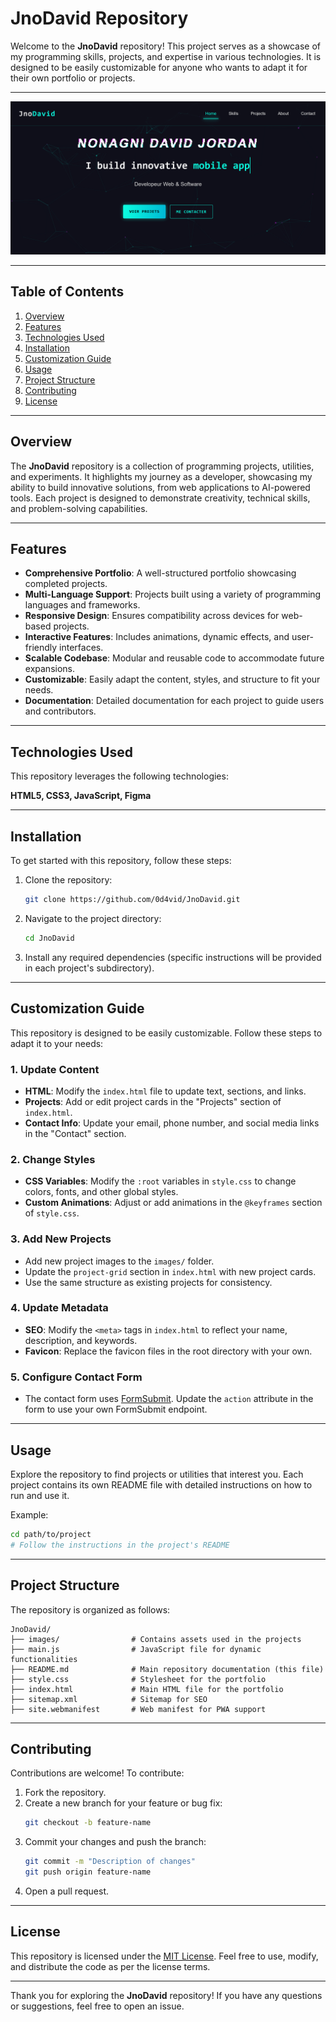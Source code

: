 # JnoDavid Repository

Welcome to the **JnoDavid** repository! This project serves as a showcase of my programming skills, projects, and expertise in various technologies. It is designed to be easily customizable for anyone who wants to adapt it for their own portfolio or projects.

---

![Preview](images/portfolio.png)

---

## Table of Contents
1. [Overview](#overview)
2. [Features](#features)
3. [Technologies Used](#technologies-used)
4. [Installation](#installation)
5. [Customization Guide](#customization-guide)
6. [Usage](#usage)
7. [Project Structure](#project-structure)
8. [Contributing](#contributing)
9. [License](#license)

---

## Overview

The **JnoDavid** repository is a collection of programming projects, utilities, and experiments. It highlights my journey as a developer, showcasing my ability to build innovative solutions, from web applications to AI-powered tools. Each project is designed to demonstrate creativity, technical skills, and problem-solving capabilities.

---

## Features

- **Comprehensive Portfolio**: A well-structured portfolio showcasing completed projects.
- **Multi-Language Support**: Projects built using a variety of programming languages and frameworks.
- **Responsive Design**: Ensures compatibility across devices for web-based projects.
- **Interactive Features**: Includes animations, dynamic effects, and user-friendly interfaces.
- **Scalable Codebase**: Modular and reusable code to accommodate future expansions.
- **Customizable**: Easily adapt the content, styles, and structure to fit your needs.
- **Documentation**: Detailed documentation for each project to guide users and contributors.

---

## Technologies Used

This repository leverages the following technologies:

**HTML5, CSS3, JavaScript, Figma**


---

## Installation

To get started with this repository, follow these steps:

1. Clone the repository:
    ```bash
    git clone https://github.com/0d4vid/JnoDavid.git
    ```
2. Navigate to the project directory:
    ```bash
    cd JnoDavid
    ```
3. Install any required dependencies (specific instructions will be provided in each project's subdirectory).

---

## Customization Guide

This repository is designed to be easily customizable. Follow these steps to adapt it to your needs:

### 1. Update Content
- **HTML**: Modify the `index.html` file to update text, sections, and links.
- **Projects**: Add or edit project cards in the "Projects" section of `index.html`.
- **Contact Info**: Update your email, phone number, and social media links in the "Contact" section.

### 2. Change Styles
- **CSS Variables**: Modify the `:root` variables in `style.css` to change colors, fonts, and other global styles.
- **Custom Animations**: Adjust or add animations in the `@keyframes` section of `style.css`.

### 3. Add New Projects
- Add new project images to the `images/` folder.
- Update the `project-grid` section in `index.html` with new project cards.
- Use the same structure as existing projects for consistency.

### 4. Update Metadata
- **SEO**: Modify the `<meta>` tags in `index.html` to reflect your name, description, and keywords.
- **Favicon**: Replace the favicon files in the root directory with your own.

### 5. Configure Contact Form
- The contact form uses [FormSubmit](https://formsubmit.co). Update the `action` attribute in the form to use your own FormSubmit endpoint.

---

## Usage

Explore the repository to find projects or utilities that interest you. Each project contains its own README file with detailed instructions on how to run and use it.

Example:
```bash
cd path/to/project
# Follow the instructions in the project's README
```

---

## Project Structure

The repository is organized as follows:

```
JnoDavid/
├── images/                # Contains assets used in the projects
├── main.js                # JavaScript file for dynamic functionalities
├── README.md              # Main repository documentation (this file)
├── style.css              # Stylesheet for the portfolio
├── index.html             # Main HTML file for the portfolio
├── sitemap.xml            # Sitemap for SEO
├── site.webmanifest       # Web manifest for PWA support
```

---

## Contributing

Contributions are welcome! To contribute:

1. Fork the repository.
2. Create a new branch for your feature or bug fix:
    ```bash
    git checkout -b feature-name
    ```
3. Commit your changes and push the branch:
    ```bash
    git commit -m "Description of changes"
    git push origin feature-name
    ```
4. Open a pull request.

---

## License

This repository is licensed under the [MIT License](LICENSE). Feel free to use, modify, and distribute the code as per the license terms.

---

Thank you for exploring the **JnoDavid** repository! If you have any questions or suggestions, feel free to open an issue.
